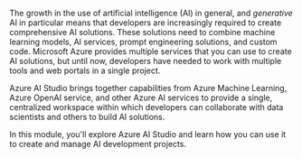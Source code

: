 The growth in the use of artificial intelligence (AI) in general, and *generative* AI in particular means that developers are increasingly required to create comprehensive AI solutions. These solutions need to combine machine learning models, AI services, prompt engineering solutions, and custom code. Microsoft Azure provides multiple services that you can use to create AI solutions, but until now, developers have needed to work with multiple tools and web portals in a single project.

Azure AI Studio brings together capabilities from Azure Machine Learning, Azure OpenAI service, and other Azure AI services to provide a single, centralized workspace within which developers can collaborate with data scientists and others to build AI solutions.

In this module, you'll explore Azure AI Studio and learn how you can use it to create and manage AI development projects.

